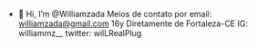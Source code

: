 - 👋 Hi, I’m @Williamzada
Meios de contato por email: williamzada@gmail.com 
16y
Diretamente de Fortaleza-CE
IG: williammz__
twitter: wilLRealPlug
